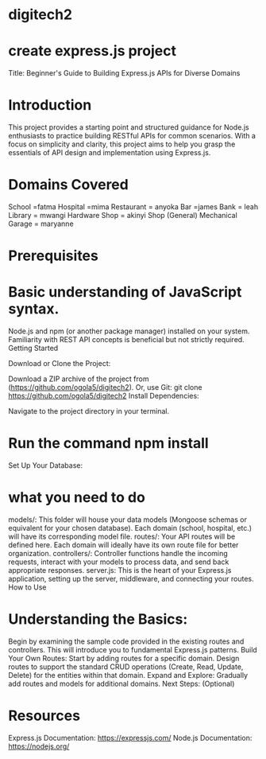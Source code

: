 # digitech2

# create express.js project 
Title: Beginner's Guide to Building Express.js APIs for Diverse Domains

# Introduction

This project provides a starting point and structured guidance for Node.js enthusiasts to practice building RESTful APIs for common scenarios. With a focus on simplicity and clarity, this project aims to help you grasp the essentials of API design and implementation using Express.js.

# Domains Covered

School =fatma
Hospital =mima
Restaurant = anyoka
Bar =james
Bank = leah
Library = mwangi
Hardware Shop = akinyi
Shop (General)
Mechanical Garage = maryanne

# Prerequisites

# Basic understanding of JavaScript syntax.
Node.js and npm (or another package manager) installed on your system.
Familiarity with REST API concepts is beneficial but not strictly required.
Getting Started

Download or Clone the Project:

Download a ZIP archive of the project from (https://github.com/ogola5/digitech2).
Or, use Git: git clone https://github.com/ogola5/digitech2
Install Dependencies:

Navigate to the project directory in your terminal.
# Run the command npm install
Set Up Your Database:


# what you need to do
models/: This folder will house your data models (Mongoose schemas or equivalent for your chosen database). Each domain (school, hospital, etc.) will have its corresponding model file.
routes/: Your API routes will be defined here. Each domain will ideally have its own route file for better organization.
controllers/: Controller functions handle the incoming requests, interact with your models to process data, and send back appropriate responses.
server.js: This is the heart of your Express.js application, setting up the server, middleware, and connecting your routes.
How to Use

# Understanding the Basics:
Begin by examining the sample code provided in the existing routes and controllers. This will introduce you to fundamental Express.js patterns.
Build Your Own Routes: Start by adding routes for a specific domain. Design routes to support the standard CRUD operations (Create, Read, Update, Delete) for the entities within that domain.
Expand and Explore: Gradually add routes and models for additional domains.
Next Steps: (Optional)


# Resources

Express.js Documentation: https://expressjs.com/
Node.js Documentation: https://nodejs.org/